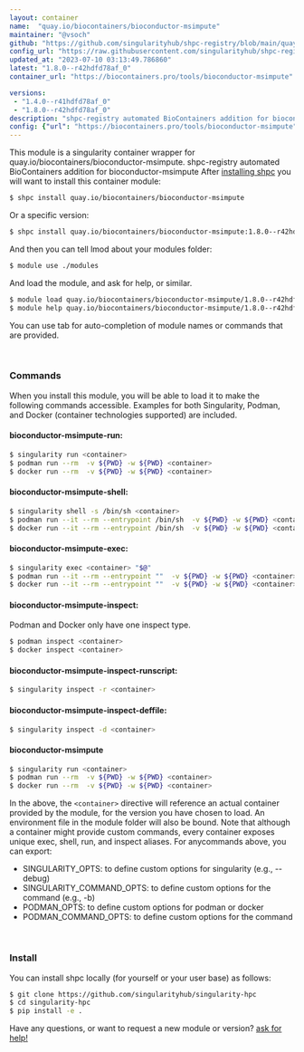 ```yaml
---
layout: container
name:  "quay.io/biocontainers/bioconductor-msimpute"
maintainer: "@vsoch"
github: "https://github.com/singularityhub/shpc-registry/blob/main/quay.io/biocontainers/bioconductor-msimpute/container.yaml"
config_url: "https://raw.githubusercontent.com/singularityhub/shpc-registry/main/quay.io/biocontainers/bioconductor-msimpute/container.yaml"
updated_at: "2023-07-10 03:13:49.786860"
latest: "1.8.0--r42hdfd78af_0"
container_url: "https://biocontainers.pro/tools/bioconductor-msimpute"

versions:
 - "1.4.0--r41hdfd78af_0"
 - "1.8.0--r42hdfd78af_0"
description: "shpc-registry automated BioContainers addition for bioconductor-msimpute"
config: {"url": "https://biocontainers.pro/tools/bioconductor-msimpute", "maintainer": "@vsoch", "description": "shpc-registry automated BioContainers addition for bioconductor-msimpute", "latest": {"1.8.0--r42hdfd78af_0": "sha256:24e167f5f4a501e2561bac0dc76b65dad41ea35008feaac79952d34a26ab8b2e"}, "tags": {"1.4.0--r41hdfd78af_0": "sha256:4176ec6d112d6b28128199960353ae2b671cf5573d2b8a496e1b5f8f208ac399", "1.8.0--r42hdfd78af_0": "sha256:24e167f5f4a501e2561bac0dc76b65dad41ea35008feaac79952d34a26ab8b2e"}, "docker": "quay.io/biocontainers/bioconductor-msimpute"}
---
```


This module is a singularity container wrapper for quay.io/biocontainers/bioconductor-msimpute.
shpc-registry automated BioContainers addition for bioconductor-msimpute
After [installing shpc](#install) you will want to install this container module:


```bash
$ shpc install quay.io/biocontainers/bioconductor-msimpute
```

Or a specific version:

```bash
$ shpc install quay.io/biocontainers/bioconductor-msimpute:1.8.0--r42hdfd78af_0
```

And then you can tell lmod about your modules folder:

```bash
$ module use ./modules
```

And load the module, and ask for help, or similar.

```bash
$ module load quay.io/biocontainers/bioconductor-msimpute/1.8.0--r42hdfd78af_0
$ module help quay.io/biocontainers/bioconductor-msimpute/1.8.0--r42hdfd78af_0
```

You can use tab for auto-completion of module names or commands that are provided.

<br>

### Commands

When you install this module, you will be able to load it to make the following commands accessible.
Examples for both Singularity, Podman, and Docker (container technologies supported) are included.

#### bioconductor-msimpute-run:

```bash
$ singularity run <container>
$ podman run --rm  -v ${PWD} -w ${PWD} <container>
$ docker run --rm  -v ${PWD} -w ${PWD} <container>
```

#### bioconductor-msimpute-shell:

```bash
$ singularity shell -s /bin/sh <container>
$ podman run --it --rm --entrypoint /bin/sh  -v ${PWD} -w ${PWD} <container>
$ docker run --it --rm --entrypoint /bin/sh  -v ${PWD} -w ${PWD} <container>
```

#### bioconductor-msimpute-exec:

```bash
$ singularity exec <container> "$@"
$ podman run --it --rm --entrypoint ""  -v ${PWD} -w ${PWD} <container> "$@"
$ docker run --it --rm --entrypoint ""  -v ${PWD} -w ${PWD} <container> "$@"
```

#### bioconductor-msimpute-inspect:

Podman and Docker only have one inspect type.

```bash
$ podman inspect <container>
$ docker inspect <container>
```

#### bioconductor-msimpute-inspect-runscript:

```bash
$ singularity inspect -r <container>
```

#### bioconductor-msimpute-inspect-deffile:

```bash
$ singularity inspect -d <container>
```



#### bioconductor-msimpute

```bash
$ singularity run <container>
$ podman run --rm  -v ${PWD} -w ${PWD} <container>
$ docker run --rm  -v ${PWD} -w ${PWD} <container>
```


In the above, the `<container>` directive will reference an actual container provided
by the module, for the version you have chosen to load. An environment file in the
module folder will also be bound. Note that although a container
might provide custom commands, every container exposes unique exec, shell, run, and
inspect aliases. For anycommands above, you can export:

 - SINGULARITY_OPTS: to define custom options for singularity (e.g., --debug)
 - SINGULARITY_COMMAND_OPTS: to define custom options for the command (e.g., -b)
 - PODMAN_OPTS: to define custom options for podman or docker
 - PODMAN_COMMAND_OPTS: to define custom options for the command

<br>

### Install

You can install shpc locally (for yourself or your user base) as follows:

```bash
$ git clone https://github.com/singularityhub/singularity-hpc
$ cd singularity-hpc
$ pip install -e .
```

Have any questions, or want to request a new module or version? [ask for help!](https://github.com/singularityhub/singularity-hpc/issues)